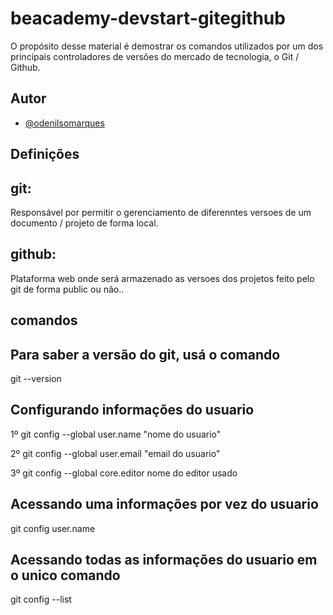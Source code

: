 # beacademy-devstart-gitegithub

O propósito desse material é demostrar os comandos 
utilizados por um dos principais controladores
de versões do mercado de tecnologia, o Git / Github.

## Autor

- [@odenilsomarques](https://www.github.com/odenilsonmarques)


## Definições

## git: 
Responsável por permitir o gerenciamento de diferenntes 
versoes de um documento / projeto de forma local.

## github: 
Plataforma web onde será armazenado as versoes dos 
projetos feito pelo git de forma public ou não..

## comandos

## Para saber a versão do git, usá o comando
git --version 

## Configurando informações do usuario
1º git config --global user.name "nome do usuario"

2º  git config --global user.email "email do usuario"

3º  git config --global core.editor nome do editor usado

## Acessando uma informações por vez do usuario
git config user.name

## Acessando todas as informações do usuario em o unico comando
git config --list